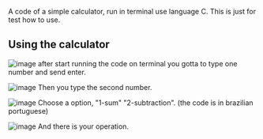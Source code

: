 A code of a simple calculator, run in terminal use language C.
This is just for test how to use.

<h2>Using the calculator</h2>

![image](https://user-images.githubusercontent.com/104505715/187094991-d0d6dc41-7361-4086-a328-fdf2f6332b33.png)
after start running the code on terminal you gotta to type one number and send enter.

![image](https://user-images.githubusercontent.com/104505715/187095026-b4a7bb7e-026a-4cb3-a61c-f816da3976c3.png)
Then you type the second number.

![image](https://user-images.githubusercontent.com/104505715/187095047-110e56cb-115b-4909-9b37-7c7aaa640186.png)
Choose a option, "1-sum" "2-subtraction". (the code is in brazilian portuguese)

![image](https://user-images.githubusercontent.com/104505715/187095097-9d30c429-5bdb-4962-8c55-98d8aa429a76.png)
And there is your operation.
